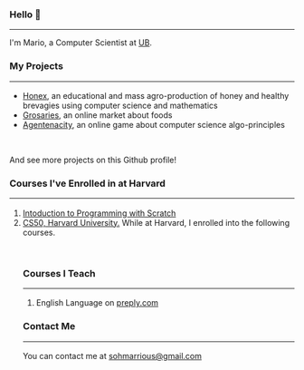 ### Hello 👋
<hr style="border-collapse:collapse">
I'm Mario, a Computer Scientist at <a href="https://ubuea.cm">UB</a>.

### My Projects <hr>
<ul>
   <li><a href="https://honex.com">Honex</a><data>, an educational and mass agro-production of honey and 
   healthy brevagies using computer science and mathematics</data></li>
   <li><a href="https://grocery.com">Grosaries</a><data>, an online market about foods</data></li>
   <li><a href="https://agentcalcul.com">Agentenacity</a><data>, an online game about computer science algo-principles</data></li>   
</ul>
<br><p>And see more projects on this Github profile!</p>

### Courses I've Enrolled in at Harvard<hr>
<ol><li><a href="https://cs50.harvard.edu/web> Web Programming with Python and JavaScript </a></li>
<li><a href="https://cs50.harvard.edu/scratch> Intoduction to Programming with Scratch </a></li>
<li><a href="https://cs50.harvard.edu/cs50> Introduction to Computer Science</a></li></ol>
<data>Before joining UB, I was a student learning computer science at
<a href="https://cs50.harvard.edu">CS50, Harvard University.</a> While at Harvard, I enrolled into the following courses.</data><p>

	   
<br>

### Courses I Teach <hr>
<ol><li>English Language on <a href="https://preply.com/en/tutor/950645/?pref=MjQyODcyOA==&id=1659842056.173593">preply.com</a></li></ol>

### Contact Me <hr>
<p>You can contact me at <a href="mailto:sohmarrious@gmail.com">sohmarrious@gmail.com</a></p>
